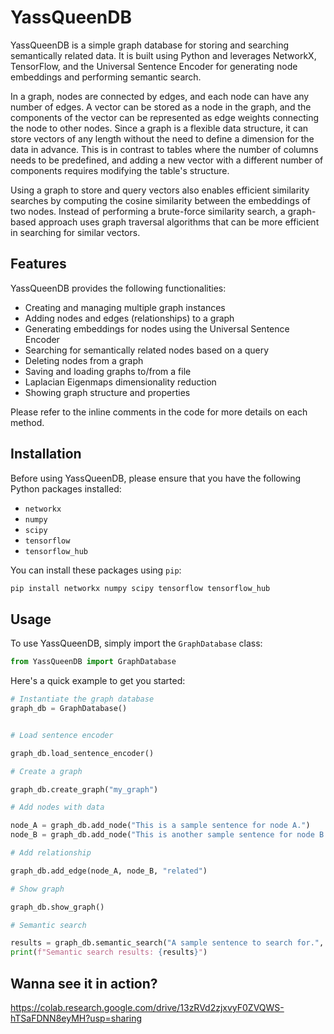 # YassQueenDB

YassQueenDB is a simple graph database for storing and searching semantically related data. It is built using Python and leverages NetworkX, TensorFlow, and the Universal Sentence Encoder for generating node embeddings and performing semantic search.

In a graph, nodes are connected by edges, and each node can have any number of edges. A vector can be stored as a node in the graph, and the components of the vector can be represented as edge weights connecting the node to other nodes. Since a graph is a flexible data structure, it can store vectors of any length without the need to define a dimension for the data in advance. This is in contrast to tables where the number of columns needs to be predefined, and adding a new vector with a different number of components requires modifying the table's structure.

Using a graph to store and query vectors also enables efficient similarity searches by computing the cosine similarity between the embeddings of two nodes. Instead of performing a brute-force similarity search, a graph-based approach uses graph traversal algorithms that can be more efficient in searching for similar vectors.

## Features

YassQueenDB provides the following functionalities:

* Creating and managing multiple graph instances
* Adding nodes and edges (relationships) to a graph
* Generating embeddings for nodes using the Universal Sentence Encoder
* Searching for semantically related nodes based on a query
* Deleting nodes from a graph
* Saving and loading graphs to/from a file
* Laplacian Eigenmaps dimensionality reduction
* Showing graph structure and properties

Please refer to the inline comments in the code for more details on each method.

## Installation

Before using YassQueenDB, please ensure that you have the following Python packages installed:

* `networkx`
* `numpy`
* `scipy`
* `tensorflow`
* `tensorflow_hub`

You can install these packages using `pip`:

```bash
pip install networkx numpy scipy tensorflow tensorflow_hub
```

## Usage

To use YassQueenDB, simply import the `GraphDatabase` class:

```python
from YassQueenDB import GraphDatabase
```

Here's a quick example to get you started:

```python
# Instantiate the graph database
graph_db = GraphDatabase()


# Load sentence encoder

graph_db.load_sentence_encoder()

# Create a graph

graph_db.create_graph("my_graph")

# Add nodes with data

node_A = graph_db.add_node("This is a sample sentence for node A.")
node_B = graph_db.add_node("This is another sample sentence for node B.")

# Add relationship

graph_db.add_edge(node_A, node_B, "related")

# Show graph

graph_db.show_graph()

# Semantic search

results = graph_db.semantic_search("A sample sentence to search for.", top_k=1)
print(f"Semantic search results: {results}")
```

## Wanna see it in action?
https://colab.research.google.com/drive/13zRVd2zjxvyF0ZVQWS-hTSaFDNN8eyMH?usp=sharing
